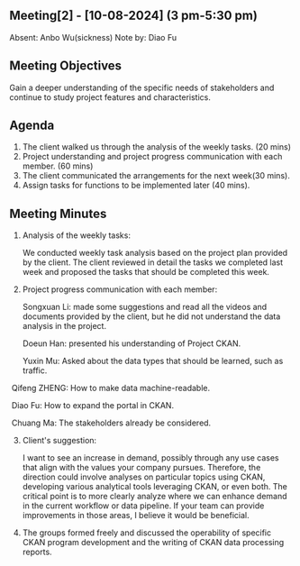 ## Meeting[2] - [10-08-2024] (3 pm-5:30 pm)

Absent: Anbo Wu(sickness) Note by: Diao Fu

## Meeting Objectives

Gain a deeper understanding of the specific needs of stakeholders and continue to study project features and characteristics.

## Agenda

1. The client walked us through the analysis of the weekly tasks. (20 mins)
2. Project understanding and project progress communication with each member. (60 mins)
3. The client communicated the arrangements for the next week(30 mins).
4. Assign tasks for functions to be implemented later (40 mins).

## Meeting Minutes

1. Analysis of the weekly tasks: 

   We conducted weekly task analysis based on the project plan provided by the client. The client reviewed in detail the tasks we completed last week and proposed the tasks that should be completed this week.

2. Project progress communication with each member:

   Songxuan Li: made some suggestions and read all the videos and documents provided by the client, but he did not understand the data analysis in the project.

   Doeun Han: presented his understanding of Project CKAN.

   Yuxin Mu: Asked about the data types that should be learned, such as traffic.

​	   Qifeng ZHENG: How to make data machine-readable.

​	   Diao Fu: How to expand the portal in CKAN.

​	   Chuang Ma: The stakeholders already be considered.

3. Client's suggestion:

   I want to see an increase in demand, possibly through any use cases that align with the values your company pursues.
   Therefore, the direction could involve analyses on particular topics using CKAN, developing various analytical tools leveraging CKAN, or even both. The critical point is to more clearly analyze where we can enhance demand in the current workflow or data pipeline. If your team can provide improvements in those areas, I believe it would be beneficial. 

4. The groups formed freely and discussed the operability of specific CKAN program development and the writing of CKAN data processing reports.